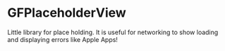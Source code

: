 GFPlaceholderView
=================

Little library for place holding. It is useful for networking to show loading and displaying errors like Apple Apps!
